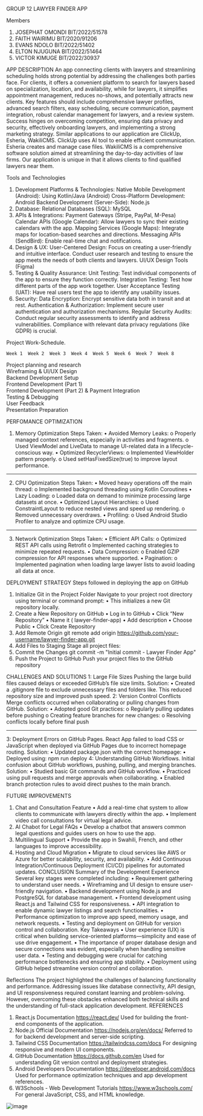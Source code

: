 
GROUP 12
LAWYER FINDER APP

Members
1.	JOSEPHAT OMONDI     BIT/2022/51578
2.	FAITH WAIRIMU            BIT/2020/91206
3.	EVANS NDOLO                BIT/2022/51402
4.	ELTON NJUGUNA           BIT/2022/51464
5.	VICTOR KIMUGE            BIT/2022/30937




















APP DESCRIPTION 
An app connecting clients with lawyers and streamlining scheduling holds strong potential by addressing the challenges both parties face.  For clients, it offers a convenient platform to search for lawyers based on specialization, location, and availability, while for lawyers, it simplifies appointment management, reduces no-shows, and potentially attracts new clients. Key features should include comprehensive lawyer profiles, advanced search filters, easy scheduling, secure communication, payment integration, robust calendar management for lawyers, and a review system.  Success hinges on overcoming competition, ensuring data privacy and security, effectively onboarding lawyers, and implementing a strong marketing strategy. Similar applications to our application are ClickUp, Esheria, WakiliCMS. ClickUp uses AI tool to enable efficient communication. Esheria creates and manage case files. WakiliCMS is a comprehensive software solution aimed at streamlining the day-to-day activities of law firms. Our application is unique in that it allows clients to find qualified lawyers near them.

Tools and Technologies 
1. Development Platforms & Technologies:
 Native Mobile Development (Android):  Using Kotlin/Java (Android) 
 Cross-Platform Development: Android
 Backend Development (Server-Side): Node.js
2. Database:
 Relational Databases (SQL):  MySQL 
3. APIs & Integrations:
 Payment Gateways (Stripe, PayPal, M-Pesa)
 Calendar APIs (Google Calendar):  Allow lawyers to sync their existing calendars with the app.
Mapping Services (Google Maps):  Integrate maps for location-based searches and directions.
Messaging APIs (SendBird):  Enable real-time chat and notifications.
4. Design & UX:
User-Centered Design:  Focus on creating a user-friendly and intuitive interface. Conduct user research and testing to ensure the app meets the needs of both clients and lawyers.
 UI/UX Design Tools (Figma) 
5. Testing & Quality Assurance:
 Unit Testing:  Test individual components of the app to ensure they function correctly.
 Integration Testing:  Test how different parts of the app work together.
 User Acceptance Testing (UAT):  Have real users test the app to identify any usability issues.
6. Security:
 Data Encryption:  Encrypt sensitive data both in transit and at rest.
 Authentication & Authorization:  Implement secure user authentication and authorization mechanisms.
 Regular Security Audits:  Conduct regular security assessments to identify and address vulnerabilities.  Compliance with relevant data privacy regulations (like GDPR) is crucial.

Project Work-Schedule.

	Week 1	Week 2	Week 3	Week 4	Week 5	Week 6	Week 7	Week 8
Project planning and research								
Wireframing & UI/UX Design								
Backend Development Setup								
Frontend Development (Part 1)								
Frontend Development (Part 2) & Payment Integration								
Testing & Debugging								
User Feedback								
Presentation Preparation								






PERFOMANCE OPTIMIZATION
1. Memory Optimization
 Steps Taken:
•	Avoided Memory Leaks: 
o	Properly managed context references, especially in activities and fragments.
o	Used ViewModel and LiveData to manage UI-related data in a lifecycle-conscious way.
•	Optimized RecyclerViews: 
o	Implemented ViewHolder pattern properly.
o	Used setHasFixedSize(true) to improve layout performance.
________________________________________
 2. CPU Optimization
Steps Taken:
•	Moved heavy operations off the main thread: 
o	Implemented background threading using Kotlin Coroutines 
•	Lazy Loading: 
o	Loaded data on demand to minimize processing large datasets at once.
•	Optimized Layout Hierarchies: 
o	Used ConstraintLayout to reduce nested views and speed up rendering.
o	Removed unnecessary overdraws.
•	Profiling: 
o	Used Android Studio Profiler to analyze and optimize CPU usage.
________________________________________
 3. Network Optimization
 Steps Taken:
•	Efficient API Calls: 
o	Optimized REST API calls using Retrofit 
o	Implemented caching strategies to minimize repeated requests.
•	Data Compression: 
o	Enabled GZIP compression for API responses where supported.
•	Pagination: 
o	Implemented pagination when loading large lawyer lists to avoid loading all data at once.
  
 


DEPLOYMENT STRATEGY
Steps followed in deploying the app on GitHub
1. Initialize Git in the Project Folder
Navigate to your project root directory using terminal or command prompt:
•	This initializes a new Git repository locally.
2. Create a New Repository on GitHub
•	Log in to GitHub
•	Click “New Repository”
•	Name it ( lawyer-finder-app)
•	Add description 
•	Choose Public 
•	Click Create Repository
 3. Add Remote Origin
git remote add origin https://github.com/your-username/lawyer-finder-app.git
4. Add Files to Staging
Stage all project files:
5. Commit the Changes
git commit -m "Initial commit - Lawyer Finder App"
6. Push the Project to GitHub
Push your project files to the GitHub repository





CHALLENGES AND SOLUTIONS
 1: Large File Sizes
 Pushing the large build files caused delays or exceeded GitHub’s file size limits.
Solution:
•	Created a .gitignore file to exclude unnecessary files and folders like. This reduced repository size and improved push speed.
  2: Version Control Conflicts
Merge conflicts occurred when collaborating or pulling changes from GitHub.
Solution:
•	Adopted good Git practices: 
o	Regularly pulling updates before pushing
o	Creating feature branches for new changes: 
o	Resolving conflicts locally before final push
________________________________________
3: Deployment Errors on GitHub Pages.
React App failed to load CSS or JavaScript when deployed via GitHub Pages due to incorrect homepage routing.
Solution:
•	Updated package.json with the correct homepage: 
•	Deployed using: npm run deploy
 4: Understanding GitHub Workflows.
Initial confusion about GitHub workflows, pushing, pulling, and merging branches.
Solution:
•	Studied basic Git commands and GitHub workflow.
•	Practiced using pull requests and merge approvals when collaborating.
•	Enabled branch protection rules to avoid direct pushes to the main branch.





FUTURE IMPROVEMENTS
1. Chat and Consultation Feature
•	Add a real-time chat system to allow clients to communicate with lawyers directly within the app.
•	Implement video call consultations for virtual legal advice.
2. AI Chabot for Legal FAQs
•	Develop a chatbot that answers common legal questions and guides users on how to use the app.
3. Multilingual Support
•	Provide the app in Swahili, French, and other languages to improve accessibility.
4. Hosting and Cloud Migration
•	Migrate to cloud services like AWS or Azure for better scalability, security, and availability.
•	Add Continuous Integration/Continuous Deployment (CI/CD) pipelines for automated updates.
CONCLUSION
Summary of the Development Experience
Several key stages were completed including:
•	Requirement gathering to understand user needs.
•	Wireframing and UI design to ensure user-friendly navigation.
•	Backend development using Node.js and PostgreSQL for database management.
•	Frontend development using React.js and Tailwind CSS for responsiveness.
•	API integration to enable dynamic lawyer listings and search functionalities.
•	Performance optimization to improve app speed, memory usage, and network requests.
•	Testing and deployment on GitHub for version control and collaboration.
 Key Takeaways
•	User experience (UX) is critical when building service-oriented platforms—simplicity and ease of use drive engagement.
•	The importance of proper database design and secure connections was evident, especially when handling sensitive user data.
•	Testing and debugging were crucial for catching performance bottlenecks and ensuring app stability.
•	Deployment using GitHub helped streamline version control and collaboration.

 Reflections
The project highlighted the challenges of balancing functionality and performance. Addressing issues like database connectivity, API design, and UI responsiveness required constant learning and problem-solving. However, overcoming these obstacles enhanced both technical skills and the understanding of full-stack application development.
REFERENCES
1.	React.js Documentation
https://react.dev/
Used for building the front-end components of the application.
2.	Node.js Official Documentation
https://nodejs.org/en/docs/
Referred to for backend development and server-side scripting.
3.	Tailwind CSS Documentation
https://tailwindcss.com/docs
For designing responsive and modern UI components.
4.	GitHub Documentation
https://docs.github.com/en
Used for understanding Git version control and deployment strategies.
5.	Android Developers Documentation
https://developer.android.com/docs
Used for performance optimization techniques and app development references.
6.	W3Schools - Web Development Tutorials
https://www.w3schools.com/
For general JavaScript, CSS, and HTML knowledge.





![image](https://github.com/user-attachments/assets/d211857b-18e8-4824-9366-74cb18af5bb4)




